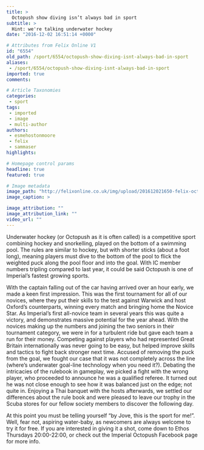 ```yaml
---
title: >
  Octopush show diving isn’t always bad in sport
subtitle: >
  Hint: we're talking underwater hockey
date: "2016-12-02 16:51:14 +0000"

# Attributes from Felix Online V1
id: "6554"
old_path: /sport/6554/octopush-show-diving-isnt-always-bad-in-sport
aliases:
 - /sport/6554/octopush-show-diving-isnt-always-bad-in-sport
imported: true
comments:

# Article Taxonomies
categories:
 - sport
tags:
 - imported
 - image
 - multi-author
authors:
 - esmehostonmoore
 - felix
 - sammaser
highlights:

# Homepage control params
headline: true
featured: true

# Image metadata
image_path: "http://felixonline.co.uk/img/upload/201612021650-felix-octopush 2.jpg"
image_caption: >

image_attribution: ""
image_attribution_link: ""
video_url: ""
---
```


Underwater hockey (or Octopush as it is often called) is a competitive sport combining hockey and snorkelling, played on the bottom of a swimming pool.  The rules are similar to hockey, but with shorter sticks (about a foot long), meaning players must dive to the bottom of the pool to flick the weighted puck along the pool floor and into the goal. With IC member numbers tripling compared to last year, it could be said Octopush is one of Imperial’s fastest growing sports.

With the captain falling out of the car having arrived over an hour early, we made a keen first impression. This was the first tournament for all of our novices, where they put their skills to the test against Warwick and host Oxford’s counterparts, winning every match and bringing home the Novice Star.  As Imperial’s first all-novice team in several years this was quite a victory, and demonstrates massive potential for the year ahead. With the novices making up the numbers and joining the two seniors in their tournament category, we were in for a turbulent ride but gave each team a run for their money.  Competing against players who had represented Great Britain internationally was never going to be easy, but helped improve skills and tactics to fight back stronger next time.  Accused of removing the puck from the goal, we fought our case that it was not completely across the line (where’s underwater goal-line technology when you need it?).  Debating the intricacies of the rulebook in gameplay, we picked a fight with the wrong player, who proceeded to announce he was a qualified referee. It turned out he was not close enough to see how it was balanced just on the edge; not quite in. Enjoying a Thai banquet with the hosts afterwards, we settled our differences about the rule book and were pleased to leave our trophy in the Scuba stores for our fellow society members to discover the following day.

At this point you must be telling yourself “by Jove, this is the sport for me!”. Well, fear not, aspiring water-baby, as newcomers are always welcome to try it for free. If you are interested in giving it a shot, come down to Ethos Thursdays 20:00-22:00, or check out the Imperial Octopush Facebook page for more info.
